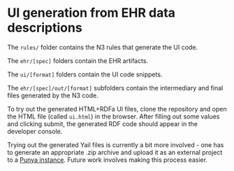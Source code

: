 # UI generation from EHR data descriptions

The `rules/` folder contains the N3 rules that generate the UI code.

The `ehr/[spec]` folders contain the EHR artifacts. 

The `ui/[format]` folders contain the UI code snippets.

The `ehr/[spec]/out/[format]` subfolders contain the intermediary and final files generated by the N3 code. 

To try out the generated HTML+RDFa UI files, clone the repository and open the HTML file (called `ui.html`) in the browser. After filling out some values and clicking submit, the generated RDF code should appear in the developer console.

Trying out the generated Yail files is currently a bit more involved - one has to generate an appropriate .zip archive and upload it as an external project to a [Punya instance](punya.appinventor.mit.edu/). Future work involves making this process easier.
